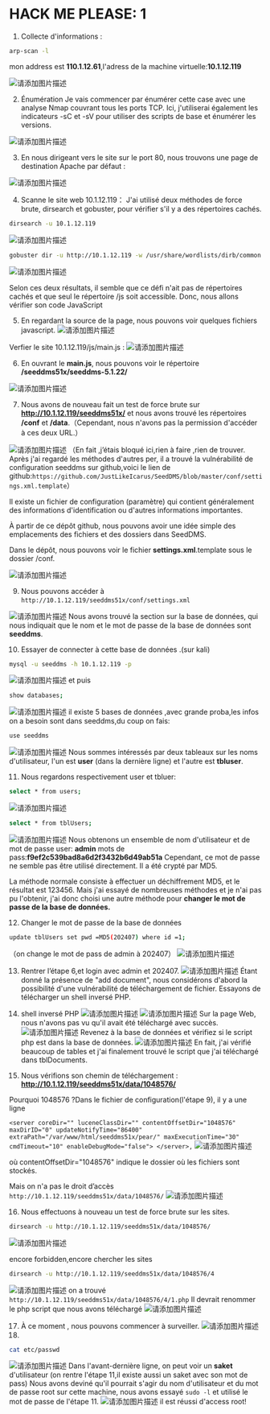 ﻿# HACK ME PLEASE: 1

1. Collecte d'informations :

```bash
arp-scan -l
```
mon address est **110.1.12.61**,l'adress de la machine virtuelle:**10.1.12.119**

![请添加图片描述](https://img-blog.csdnimg.cn/direct/e0596ccaa114417daab744ec32317e63.png)



2. Énumération
Je vais commencer par énumérer cette case avec une analyse Nmap couvrant tous les ports TCP. Ici, j'utiliserai également les indicateurs -sC et -sV pour utiliser des scripts de base et énumérer les versions.

![请添加图片描述](https://img-blog.csdnimg.cn/direct/969fbedd47d943709e70114e7acf0ddc.png)


3. En nous dirigeant vers le site sur le port 80, nous trouvons une page de destination Apache par défaut :


![请添加图片描述](https://img-blog.csdnimg.cn/direct/429fae60ff0d4753b594d8a4922d3d8f.png)

4. Scanne le site web 10.1.12.119：
J'ai utilisé deux méthodes de force brute, dirsearch et gobuster, pour vérifier s'il y a des répertoires cachés.
```bash
dirsearch -u 10.1.12.119

```
![请添加图片描述](https://img-blog.csdnimg.cn/direct/dac61008083049d4ad7a831e8d557300.png)

```bash
gobuster dir -u http://10.1.12.119 -w /usr/share/wordlists/dirb/common.txt -q -r
```

![请添加图片描述](https://img-blog.csdnimg.cn/direct/c65134969b0c4fb2b56625d565f516e4.png)

Selon ces deux résultats, il semble que ce défi n'ait pas de répertoires cachés et que seul le répertoire /js soit accessible. Donc, nous allons vérifier son code JavaScript

5. En regardant la source de la page, nous pouvons voir quelques fichiers javascript.
![请添加图片描述](https://img-blog.csdnimg.cn/direct/7e82913d15d14732878bc9b726fb9b44.png)


Verfier le site 10.1.12.119/js/main.js :
![请添加图片描述](https://img-blog.csdnimg.cn/direct/7af01c6f4a324a4e996cc45f28c6d152.png)


6. En ouvrant le **main.js**, nous pouvons voir le répertoire **/seeddms51x/seeddms-5.1.22/**

![请添加图片描述](https://img-blog.csdnimg.cn/direct/9376ee362afe4f8896fcbb91eea81526.png)


7. Nous avons de nouveau fait un test de force brute sur **http://10.1.12.119/seeddms51x/** et nous avons trouvé les répertoires **/conf** et **/data**.（Cependant, nous n'avons pas la permission d'accéder à ces deux URL.）

![请添加图片描述](https://img-blog.csdnimg.cn/direct/8f0b9fda3ccd402c9c710a60f5595f6a.png)
（En fait ,j’étais bloqué ici,rien à faire ,rien de trouver. Après j'ai regardé les méthodes d'autres per, il a trouvé la vulnérabilité de configuration seeddms sur github,voici le lien de github:`https://github.com/JustLikeIcarus/SeedDMS/blob/master/conf/settings.xml.template`）

Il existe un fichier de configuration (paramètre) qui contient généralement des informations d'identification ou d'autres informations importantes.

À partir de ce dépôt github, nous pouvons avoir une idée simple des emplacements des fichiers et des dossiers dans SeedDMS.

Dans le dépôt, nous pouvons voir le fichier **settings.xml**.template sous le dossier /conf.

![请添加图片描述](https://img-blog.csdnimg.cn/direct/0364da37cdd04390a305025ded107762.png)



9. Nous pouvons accéder à `http://10.1.12.119/seeddms51x/conf/settings.xml`

![请添加图片描述](https://img-blog.csdnimg.cn/direct/aa9f127f3a9943ecb72f173474a53457.png)
Nous avons trouvé la section sur la base de données, qui nous indiquait que le nom et le mot de passe de la base de données sont **seeddms**.

10. Essayer de connecter à cette base de données .(sur kali)

```bash
mysql -u seeddms -h 10.1.12.119 -p 
```

![请添加图片描述](https://img-blog.csdnimg.cn/direct/3d722502cffc48948d4d1967aa64515f.png)
et puis 

```bash
show databases;
```
![请添加图片描述](https://img-blog.csdnimg.cn/direct/6ee1b7145b0e4f6b9c4b7b2bdd4d7be4.png)
il existe 5 bases de données ,avec grande proba,les infos on a besoin sont dans seeddms,du coup on fais:

```bash
use seeddms
```
![请添加图片描述](https://img-blog.csdnimg.cn/direct/c7e895749be14c8596f9ded35b2ebf49.png)
Nous sommes intéressés par deux tableaux sur les noms d'utilisateur, l'un est **user** (dans la dernière ligne) et l'autre est **tbluser**.

11. Nous regardons respectivement user et tbluer:

```bash
select * from users;
```
![请添加图片描述](https://img-blog.csdnimg.cn/direct/8d88e19db5da48898418bc754b48421c.png)

```bash
select * from tblUsers;
```
![请添加图片描述](https://img-blog.csdnimg.cn/direct/85dd2304fa1e4111a2586f83c15cd5dd.png)
Nous obtenons un ensemble de nom d'utilisateur et de mot de passe
 user:   **admin** 
 mots de pass:**f9ef2c539bad8a6d2f3432b6d49ab51a** 
 Cependant, ce mot de passe ne semble pas être utilisé directement. Il a été crypté par MD5.

La méthode normale consiste à effectuer un déchiffrement MD5, et le résultat est 123456.
Mais j'ai essayé de nombreuses méthodes et je n'ai pas pu l'obtenir, j'ai donc choisi une autre méthode pour **changer le mot de passe de la base de données.**

12. Changer le mot de passe de la base de données

```bash
update tblUsers set pwd =MD5(202407) where id =1;
```
（on change le mot de pass de admin à 202407）
![请添加图片描述](https://img-blog.csdnimg.cn/direct/2214ac3c229f46dca2a2a0caf8c16f99.png)

13. Rentrer l’étape  6,et login avec admin et 202407.
![请添加图片描述](https://img-blog.csdnimg.cn/direct/e78d676fc73b4f84845c6d0421cfa982.png) 
Étant donné la présence de "add document", nous considérons d'abord la possibilité d'une vulnérabilité de téléchargement de fichier. Essayons de télécharger un shell inversé PHP.

14.  shell inversé PHP
![请添加图片描述](https://img-blog.csdnimg.cn/direct/ccdd402d073c4386b1d8bd907118b720.png)
![请添加图片描述](https://img-blog.csdnimg.cn/direct/995ca3a1014946eca3b06103f4f50105.png)
Sur la page Web, nous n'avons pas vu qu'il avait été téléchargé avec succès. ![请添加图片描述](https://img-blog.csdnimg.cn/direct/53239005adfc486ea6487e3ae0e6a440.png)
Revenez à la base de données et vérifiez si le script php est dans la base de données.
![请添加图片描述](https://img-blog.csdnimg.cn/direct/b5233515da4c43b794c95a4cd57824b0.png)
En fait, j'ai vérifié beaucoup de tables et j'ai finalement trouvé le script que j'ai téléchargé dans tblDocuments.

15. Nous vérifions son chemin de téléchargement : **http://10.1.12.119/seeddms51x/data/1048576/**

Pourquoi 1048576 ?Dans le fichier de configuration(l'étape 9), il y a une ligne 

`<server coreDir="" luceneClassDir="" contentOffsetDir="1048576" maxDirID="0" updateNotifyTime="86400" extraPath="/var/www/html/seeddms51x/pear/" maxExecutionTime="30" cmdTimeout="10" enableDebugMode="false"> </server>,` 
![请添加图片描述](https://img-blog.csdnimg.cn/direct/df39cad265464b6083306b1a98b070ed.png)

où contentOffsetDir="1048576" indique le dossier où les fichiers sont stockés.

Mais on n'a pas le droit d’accès `http://10.1.12.119/seeddms51x/data/1048576/`
![请添加图片描述](https://img-blog.csdnimg.cn/direct/6ba59144ea6043b1acb8e0e27057c0d1.png)

16. Nous effectuons à nouveau un test de force brute sur les sites.

```bash
dirsearch -u http://10.1.12.119/seeddms51x/data/1048576/
```
![请添加图片描述](https://img-blog.csdnimg.cn/direct/f9f285b415de4544ae2f8be82d38367f.png)

encore forbidden,encore chercher les sites

```bash
dirsearch -u http://10.1.12.119/seeddms51x/data/1048576/4
```
![请添加图片描述](https://img-blog.csdnimg.cn/direct/d2b160bb07f9413b927245c3a74a45c5.png)
on a trouvé `http://10.1.12.119/seeddms51x/data/1048576/4/1.php`
Il devrait renommer le php script que nous avons téléchargé
![请添加图片描述](https://img-blog.csdnimg.cn/direct/fcb81c31daca493ca7fb4067678e5932.png)

17. À ce moment , nous pouvons commencer à surveiller.
![请添加图片描述](https://img-blog.csdnimg.cn/direct/b1d8b48f4dca4435b0c18887e0cad246.png)
18.  

```bash
cat etc/passwd
```
![请添加图片描述](https://img-blog.csdnimg.cn/direct/e166e8e9ad9c44afb9ec8b1f733ec8ad.png)
Dans l'avant-dernière ligne, on peut voir un **saket** d'utilisateur (on rentre l'étape 11,il existe aussi un saket avec son mot de pass)
Nous avons deviné qu'il pourrait s'agir du nom d'utilisateur et du mot de passe root sur cette machine, nous avons essayé `sudo -l` et utilisé le mot de passe de l'étape 11.
![请添加图片描述](https://img-blog.csdnimg.cn/direct/92c6e71909464c91be7491a20d52a964.png)
il est réussi d'access root!



